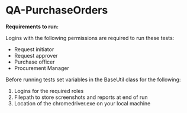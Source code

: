 # QA-PurchaseOrders


**Requirements to run:**

Logins with the following permissions are required to run these tests:  
* Request initiator
* Request approver
* Purchase officer
* Procurement Manager

Before running tests set variables in the BaseUtil class for the following:
1. Logins for the required roles
2. Filepath to store screenshots and reports at end of run
3. Location of the chromedriver.exe on your local machine
